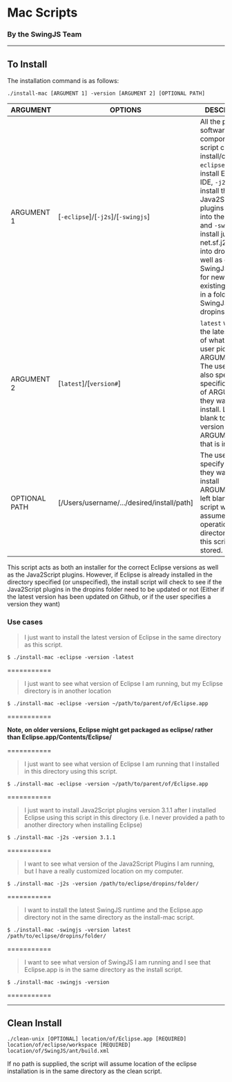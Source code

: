 # Mac Scripts
### By the SwingJS Team

----------
## To Install

The installation command is as follows:

```
./install-mac [ARGUMENT 1] -version [ARGUMENT 2] [OPTIONAL PATH]
```

| 	ARGUMENT   | OPTIONS                                   				| DESCRIPTION |
| ------------- | ------------------------------------------------------ | ------------ |
| ARGUMENT 1  | [`-eclipse`]/[`-j2s`]/[`-swingjs`] | All the potential software components this script can install/check. `-eclipse` will install Eclipse IDE, `-j2s` will install the Java2Script plugins (.jar files) into the dropins and `-swingjs` install just net.sf.j2s.core.jar into dropins as well as copy the SwingJS ZIP files for new or existing projects in a folder called SwingJS in the dropins folder. |
| ARGUMENT 2  | [`latest`]/[`version#`] | `latest` will install the latest version of whatever the user picked in ARGUMENT 1. The user can also specify a specific version of ARGUMENT 1 they want to install. Leave this blank to see the version of ARGUMENT 1 that is installed.
| OPTIONAL PATH | [/Users/username/.../desired/install/path] | The user can specify where they want to install ARGUMENT 1. If left blank, the script will assume all operations in the directory where this script is stored.

This script acts as both an installer for the correct Eclipse versions as well as the Java2Script plugins. However, if Eclipse is already installed in the directory specified (or unspecified), the install script will check to see if the Java2Script plugins in the dropins folder need to be updated or not (Either if the latest version has been updated on Github, or if the user specifies a version they want)


### Use cases

> I just want to install the latest version of Eclipse in the same directory as this script.

```
$ ./install-mac -eclipse -version -latest
```
===========

> I just want to see what version of Eclipse I am running, but my Eclipse directory is in another location

```
$ ./install-mac -eclipse -version ~/path/to/parent/of/Eclipse.app
```
===========

**Note, on older versions, Eclipse might get packaged as eclipse/ rather than Eclipse.app/Contents/Eclipse/**

===========
> I just want to see what version of Eclipse I am running that I installed in this directory using this script.

```
$ ./install-mac -eclipse -version ~/path/to/parent/of/Eclipse.app
```
===========


> I just want to install Java2Script plugins version 3.1.1 after I installed Eclipse using this script in this directory (i.e. I never provided a path to another directory when installing Eclipse)
```
$ ./install-mac -j2s -version 3.1.1
```
===========



> I want to see what version of the Java2Script Plugins I am running, but I have a really customized location on my computer.
```
$ ./install-mac -j2s -version /path/to/eclipse/dropins/folder/
```
===========

> I want to install the latest SwingJS runtime and the Eclipse.app directory not in the same directory as the install-mac script.
```
$ ./install-mac -swingjs -version latest /path/to/eclipse/dropins/folder/
```
===========

> I want to see what version of SwingJS I am running and I see that Eclipse.app is in the same directory as the install script.
```
$ ./install-mac -swingjs -version
```
===========

----------
## Clean Install

```
./clean-unix [OPTIONAL] location/of/Eclipse.app [REQUIRED] location/of/eclipse/workspace [REQUIRED] location/of/SwingJS/ant/build.xml
```

If no path is supplied, the script will assume location of the eclipse installation is in the same directory as the clean script. 
